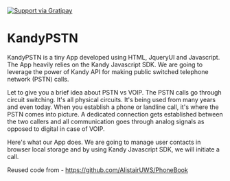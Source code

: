 <a href="https://gratipay.com/~ranjancse26/"><img src="https://camo.githubusercontent.com/a93de1c49a0322226ae89cb504a68844e8411ba7/68747470733a2f2f63646e2e7261776769742e636f6d2f67726174697061792f67726174697061792d62616467652f322e332e302f646973742f67726174697061792e737667" alt="Support via Gratipay" 
data-canonical-src="https://cdn.rawgit.com/gratipay/gratipay-badge/2.3.0/dist/gratipay.svg" style="max-width:100%;"></a>

KandyPSTN
=========

KandyPSTN is a tiny App developed using HTML, JqueryUI and Javascript. The App heavily relies on the Kandy Javascript SDK. We are going to leverage the power of Kandy API for making public switched telephone network (PSTN) calls.

Let to give you a brief idea about PSTN vs VOIP. The PSTN calls go through circuit switching. It's all physical circuits. It's being used from many years and even today. When you establish a phone or landline call, it's where the PSTN comes into picture. A dedicated connection gets established between the two callers and all communication goes through analog signals as opposed to digital in case of VOIP.

Here's what our App does. We are going to manage user contacts in browser local storage and by using Kandy Javascript SDK, we will initiate a call.


Reused code from - https://github.com/AlistairUWS/PhoneBook
